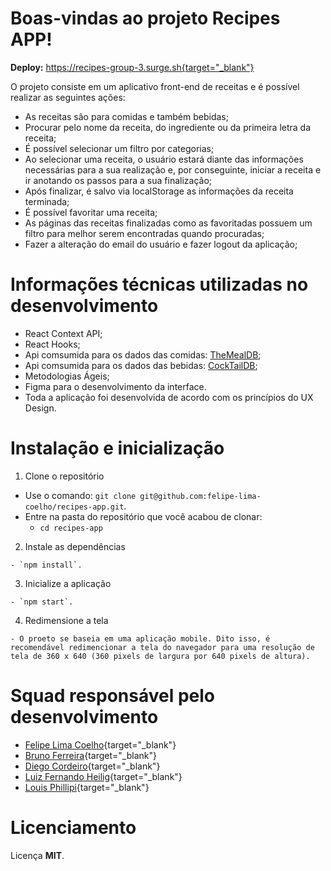 # Boas-vindas ao projeto Recipes APP!

**Deploy:** https://recipes-group-3.surge.sh{target="_blank"}

O projeto consiste em um aplicativo front-end de receitas e é possível realizar as seguintes ações:

- As receitas são para comidas e também bebidas;
- Procurar pelo nome da receita, do ingrediente ou da primeira letra da receita;
- É possível selecionar um filtro por categorias;
- Ao selecionar uma receita, o usuário estará diante das informações necessárias para a sua realização e, por conseguinte, iniciar a receita e ir anotando os passos para a sua finalização;
- Após finalizar, é salvo via localStorage as informações da receita terminada;
- É possível favoritar uma receita;
- As páginas das receitas finalizadas como as favoritadas possuem um filtro para melhor serem encontradas quando procuradas;
- Fazer a alteração do email do usuário e fazer logout da aplicação;

# Informações técnicas utilizadas no desenvolvimento

- React Context API;
- React Hooks;
- Api comsumida para os dados das comidas: [TheMealDB](https://www.themealdb.com/);
- Api comsumida para os dados das bebidas: [CockTailDB](https://www.thecocktaildb.com/);
- Metodologias Ágeis;
- Figma para o desenvolvimento da interface.
- Toda a aplicação foi desenvolvida de acordo com os princípios do UX Design.

# Instalação e inicialização

  1. Clone o repositório

  - Use o comando: `git clone git@github.com:felipe-lima-coelho/recipes-app.git`.
  - Entre na pasta do repositório que você acabou de clonar:
    - `cd recipes-app`

  2. Instale as dependências

    - `npm install`.

  3. Inicialize a aplicação
  
    - `npm start`.

  4. Redimensione a tela

    - O proeto se baseia em uma aplicação mobile. Dito isso, é recomendável redimencionar a tela do navegador para uma resolução de tela de 360 x 640 (360 pixels de largura por 640 pixels de altura).

# Squad responsável pelo desenvolvimento

  - [Felipe Lima Coelho](https://github.com/felipe-lima-coelho){target="_blank"}
  - [Bruno Ferreira](https://github.com/brunoferreira89){target="_blank"}
  - [Diego Cordeiro](https://github.com/Diego-Cordeiro0406){target="_blank"}
  - [Luiz Fernando Heilig](https://github.com/luizheilig){target="_blank"}
  - [Louis Phillipi](https://github.com/Louisph08){target="_blank"}

# Licenciamento

Licença **MIT**.

